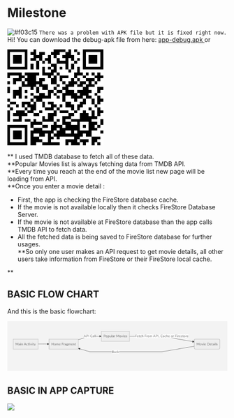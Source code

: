 
# Milestone
![#f03c15](https://placehold.it/15/f03c15/000000?text=+) `There was a problem with APK file but it is fixed right now.`<br/>
Hi! You can download the debug-apk file from here: [app-debug.apk
](https://github.com/NumanFidan/Milestone/raw/master/read.me/app-debug.apk) or

![](https://github.com/NumanFidan/Milestone/blob/master/read.me/indir.png)

** I used TMDB database to fetch all of these data.<br/>
**Popular Movies list is always fetching data from TMDB API.<br/>
**Every time you reach at the end of the movie list new page will be loading from API.<br/>
**Once you enter a movie detail :<br/>
 * First, the app is checking the FireStore database cache.
 * If the movie is not available locally then it checks FireStore Database Server.
 * If the movie is not available at FireStore database than the app calls TMDB API to fetch data.
 * All the fetched data is being saved to FireStore database for further usages.<br/>
**So only one user makes an API request to get movie details, all other users take information from FireStore or their FireStore local cache.
 
** 


## BASIC FLOW CHART

And this is the basic flowchart:

![](https://github.com/NumanFidan/Milestone/blob/master/read.me/basic_flow_chart.png)


## BASIC IN APP CAPTURE

![](https://github.com/NumanFidan/Milestone/blob/master/read.me/ezgif-2-4dd1b6f0667a.gif)
